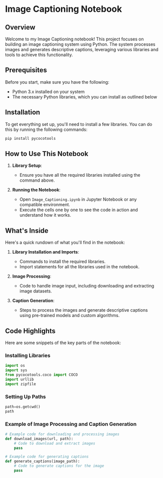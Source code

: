 # Image Captioning Notebook

## Overview
Welcome to my Image Captioning notebook! This project focuses on building an image captioning system using Python. The system processes images and generates descriptive captions, leveraging various libraries and tools to achieve this functionality.

## Prerequisites
Before you start, make sure you have the following:
- Python 3.x installed on your system
- The necessary Python libraries, which you can install as outlined below

## Installation
To get everything set up, you'll need to install a few libraries. You can do this by running the following commands:

```bash
pip install pycocotools
```

## How to Use This Notebook
1. **Library Setup**:
    - Ensure you have all the required libraries installed using the command above.

2. **Running the Notebook**:
    - Open `Image_Captioning.ipynb` in Jupyter Notebook or any compatible environment.
    - Execute the cells one by one to see the code in action and understand how it works.

## What's Inside
Here's a quick rundown of what you'll find in the notebook:
1. **Library Installation and Imports**:
    - Commands to install the required libraries.
    - Import statements for all the libraries used in the notebook.

2. **Image Processing**:
    - Code to handle image input, including downloading and extracting image datasets.

3. **Caption Generation**:
    - Steps to process the images and generate descriptive captions using pre-trained models and custom algorithms.

## Code Highlights
Here are some snippets of the key parts of the notebook:

### Installing Libraries
```python
import os 
import sys
from pycocotools.coco import COCO
import urllib
import zipfile
```

### Setting Up Paths
```python
path=os.getcwd()
path
```

### Example of Image Processing and Caption Generation
```python
# Example code for downloading and processing images
def download_images(url, path):
    # Code to download and extract images
    pass

# Example code for generating captions
def generate_captions(image_path):
    # Code to generate captions for the image
    pass
```
